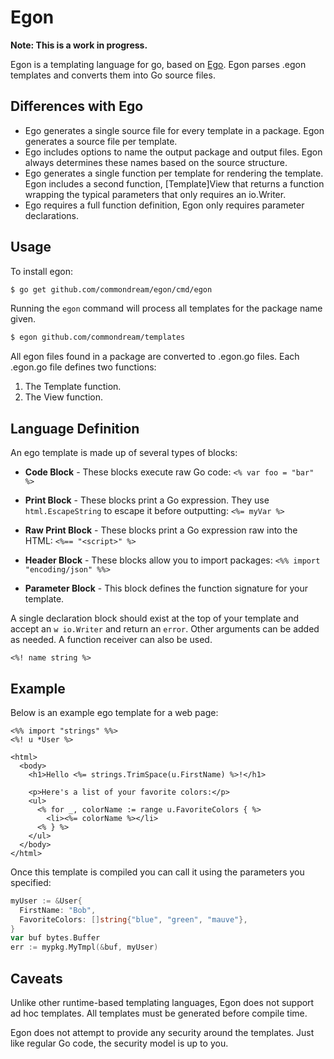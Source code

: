 Egon
===
**Note: This is a work in progress.**

Egon is a templating language for go, based on [Ego](https://github.com/benbjohnson/ego).
Egon parses .egon templates and converts them into Go source files.

## Differences with Ego

* Ego generates a single source file for every template in a package. Egon
  generates a source file per template.
* Ego includes options to name the output package and output files. Egon always
  determines these names based on the source structure.
* Ego generates a single function per template for rendering the template. Egon
  includes a second function, [Template]View that returns a function wrapping
  the typical parameters that only requires an io.Writer.
* Ego requires a full function definition, Egon only requires parameter declarations.

## Usage

To install egon:

```sh
$ go get github.com/commondream/egon/cmd/egon
```

Running the `egon` command will process all templates for the package name
given.

```sh
$ egon github.com/commondream/templates
```

All egon files found in a package are converted to .egon.go files. Each .egon.go
file defines two functions:

1. The Template function.
2. The View function.


## Language Definition

An ego template is made up of several types of blocks:

* **Code Block** - These blocks execute raw Go code: `<% var foo = "bar" %>`

* **Print Block** - These blocks print a Go expression. They use `html.EscapeString` to escape it before outputting: `<%= myVar %>`

* **Raw Print Block** - These blocks print a Go expression raw into the HTML: `<%== "<script>" %>`

* **Header Block** - These blocks allow you to import packages: `<%% import "encoding/json" %%>`

* **Parameter Block** - This block defines the function signature for your template.

A single declaration block should exist at the top of your template and accept an `w io.Writer` and return an `error`. Other arguments can be added as needed. A function receiver can also be used.

```
<%! name string %>
```


## Example

Below is an example ego template for a web page:

```ego
<%% import "strings" %%>
<%! u *User %>

<html>
  <body>
    <h1>Hello <%= strings.TrimSpace(u.FirstName) %>!</h1>

    <p>Here's a list of your favorite colors:</p>
    <ul>
      <% for _, colorName := range u.FavoriteColors { %>
        <li><%= colorName %></li>
      <% } %>
    </ul>
  </body>
</html>
```

Once this template is compiled you can call it using the parameters you specified:

```go
myUser := &User{
  FirstName: "Bob",
  FavoriteColors: []string{"blue", "green", "mauve"},
}
var buf bytes.Buffer
err := mypkg.MyTmpl(&buf, myUser)
```


## Caveats

Unlike other runtime-based templating languages, Egon does not support ad hoc
templates. All templates must be generated before compile time.

Egon does not attempt to provide any security around the templates. Just like
regular Go code, the security model is up to you.
